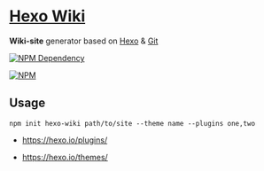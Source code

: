 # [Hexo Wiki](https://github.com/TechQuery/create-hexo-wiki)

**Wiki-site** generator based on [Hexo](https://hexo.io/) & [Git](https://git-scm.com/)

[![NPM Dependency](https://david-dm.org/TechQuery/create-hexo-wiki.svg)](https://david-dm.org/TechQuery/create-hexo-wiki)

[![NPM](https://nodei.co/npm/create-hexo-wiki.png?downloads=true&downloadRank=true&stars=true)](https://nodei.co/npm/create-hexo-wiki/)


## Usage

```Shell
npm init hexo-wiki path/to/site --theme name --plugins one,two
```

 - https://hexo.io/plugins/

 - https://hexo.io/themes/
